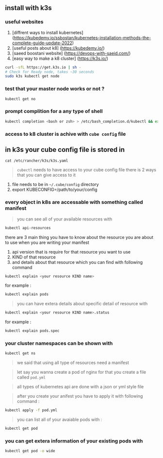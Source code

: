 ## install with k3s
### useful websites 
1. [diffrent ways to install kubernetes] (https://kubedemy.io/ssbostan/kubernetes-installation-methods-the-complete-guide-update-2022)
1. [useful posts about k8] (https://kubedemy.io/)
1. [saeed boostani website] (https://devops-with-saeid.com/)
1. [easy way to make a k8 cluster] (https://k3s.io/)

```bash
curl -sfL https://get.k3s.io | sh - 
# Check for Ready node, takes ~30 seconds 
sudo k3s kubectl get node 
```

### test that your master node works or not ? 

```bash
kubectl get no
```

### prompt complition for a any type of shell

```bash
kubectl completion <bash or zsh> > /etc/bash_completion.d/kubectl && exit 0
```
### access to k8 cluster is achive with `cube config` file

## in k3s your cube config file is stored in 
`cat /etc/rancher/k3s/k3s.yaml`

> `cubectl` needs to have access to your cube config file there is 2 ways that you can give access to it 

1. file needs to be in `~/.cube/config` directory
1. export KUBECONFIG=/path/to/your/config



### every object in k8s are accessable with something called manifest

> you can see all of your available resources with 

```bash 
kubectl api-resources
```

there are 3 main thing you have to know about the resource you are about to use when you are writing your manifest

1. api version that is require for that resource you want to use 
1. KIND of that resource
1. and details about that resource which you can find with following command

```bash 
kubectl explain <your resource KIND name>
```
for example :

```bash 
kubectl explain pods
```
> you can have extera details about specific detail of resource with 

```bash 
kubectl explain <your resource KIND name>.status
```
for example :

```bash 
kubectl explain pods.spec
```


### your cluster namespaces can be shown with 

```bash
kubectl get ns
```

> we said that using all type of resources need a manifest 

> let say you wanna create a pod of nginx for that you create a file called `pod.yml` 

> all types of kubernetes api are done with a json or yml style file 

> after you create your anifest you have to apply it with following command :

```bash
kubectl apply -f pod.yml
```
> you can list all of your avaiable pods with : 

```bash 
kubectl get pod

```

### you can get extera information of your existing pods with 

```bash
kubectl get pod -o wide
```
